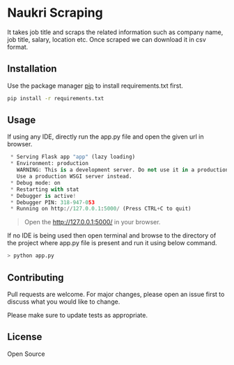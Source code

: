 # Naukri Scraping

It takes job title and scraps the related information such as company name, job title, salary, location etc. Once scraped we can download it in csv format.

## Installation

Use the package manager [pip](https://pip.pypa.io/en/stable/) to install requirements.txt first.

```bash
pip install -r requirements.txt
```

## Usage

If using any IDE, directly run the app.py file and open the given url in browser.
```python
 * Serving Flask app "app" (lazy loading)
 * Environment: production
   WARNING: This is a development server. Do not use it in a production deployment.
   Use a production WSGI server instead.
 * Debug mode: on
 * Restarting with stat
 * Debugger is active!
 * Debugger PIN: 318-947-053
 * Running on http://127.0.0.1:5000/ (Press CTRL+C to quit)

```
> Open the http://127.0.0.1:5000/ in your browser.


If no IDE is being used then open terminal and browse to the directory of the project where app.py file is present and run it using below command.

```bash
> python app.py
```

## Contributing
Pull requests are welcome. For major changes, please open an issue first to discuss what you would like to change.

Please make sure to update tests as appropriate.

## License
Open Source